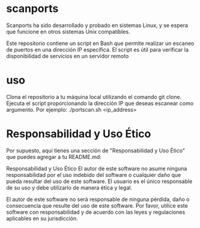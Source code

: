 # scanports
Scanports ha sido desarrollado y probado en sistemas Linux, y se espera que funcione en otros sistemas Unix compatibles. 

Este repositorio contiene un script en Bash que permite realizar un escaneo 
de puertos en una dirección IP específica. El script es útil para verificar 
la disponibilidad de servicios en un servidor remoto

# uso 
Clona el repositorio a tu máquina local utilizando el comando git clone.
Ejecuta el script proporcionando la dirección IP que deseas escanear como argumento. Por ejemplo:
    ./portscan.sh <ip_address>
  

# Responsabilidad y Uso Ético

Por supuesto, aquí tienes una sección de "Responsabilidad y Uso Ético" que puedes agregar a tu README.md:

Responsabilidad y Uso Ético
El autor de este software no asume ninguna responsabilidad por el uso indebido del software o 
cualquier daño que pueda resultar del uso de este software. El usuario es el único responsable de su uso y debe utilizarlo de manera ética y legal.

El autor de este software no será responsable de ninguna pérdida, daño o consecuencia que resulte del 
uso de este software. Por favor, utilice este software con responsabilidad y de acuerdo con las leyes y regulaciones aplicables en su jurisdicción.
